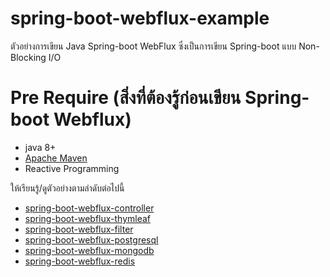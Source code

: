 # spring-boot-webflux-example

ตัวอย่างการเขียน Java Spring-boot WebFlux ซึ่งเป็นการเขียน Spring-boot แบบ Non-Blocking I/O  

# Pre Require (สิ่งที่ต้องรู้ก่อนเขียน Spring-boot Webflux)
- java 8+
- [Apache Maven](https://coderunnerth.co/2018/12/05/%E0%B8%A3%E0%B8%B9%E0%B9%89%E0%B8%88%E0%B8%B1%E0%B8%81%E0%B8%81%E0%B8%B1%E0%B8%9A-apache-maven/)
- Reactive Programming 


ให้เรียนรู้/ดูตัวอย่างตามลำดับต่อไปนี้

- [spring-boot-webflux-controller](spring-boot-webflux-controller) 
- [spring-boot-webflux-thymleaf](spring-boot-webflux-thymleaf) 
- [spring-boot-webflux-filter](spring-boot-webflux-filter)
- [spring-boot-webflux-postgresql](spring-boot-webflux-postgresql)
- [spring-boot-webflux-mongodb](spring-boot-webflux-mongodb)
- [spring-boot-webflux-redis](spring-boot-webflux-redis) 
